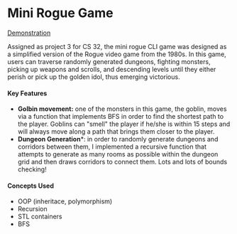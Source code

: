 # Mini Rogue Game 
[Demonstration](https://drive.google.com/file/d/1q0ZwySwvowuva4AaX9RA_3GjDl2_wxsx/view?usp=sharing)

Assigned as project 3 for CS 32, the mini rogue CLI game was designed as a simplified version of the Rogue video game from the 1980s. In this game, users can traverse randomly generated dungeons, fighting monsters, picking up weapons and scrolls, and descending levels until they either perish or pick up the golden idol, thus emerging victorious. 
#### Key Features 
 * **Golbin movement:** one of the monsters in this game, the goblin, moves via a function that implements BFS in order to find the shortest path to the player. Goblins can "smell" the player if he/she is within 15 steps and will always move along a path that brings them closer to the player. 
 * **Dungeon Generation***: in order to randomly generate dungeons and corridors between them, I implemented a recursive function that attempts to generate as many rooms as possible within the dungeon grid and then draws corridors to connect them. Lots and lots of bounds checking!
#### Concepts Used
* OOP (inheritace, polymorphism)
* Recursion 
* STL containers
* BFS 
